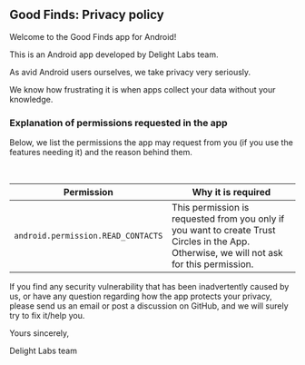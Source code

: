 ﻿## Good Finds: Privacy policy



Welcome to the Good Finds app for Android!



This is an Android app developed by Delight Labs team. 



As avid Android users ourselves, we take privacy very seriously.

We know how frustrating it is when apps collect your data without your knowledge.





### Explanation of permissions requested in the app



Below, we list the permissions the app may request from you (if you use the features needing it) and the reason behind them.

<br/>



| Permission | Why it is required |
| ----- | ----- |
|  `android.permission.READ_CONTACTS` | This permission is requested from you only if you want to create Trust Circles in the App. Otherwise, we will not ask for this permission. |



If you find any security vulnerability that has been inadvertently caused by us, or have any question regarding how the app protects your privacy, please send us an email or post a discussion on GitHub, and we will surely try to fix it/help you.



Yours sincerely, 

Delight Labs team



